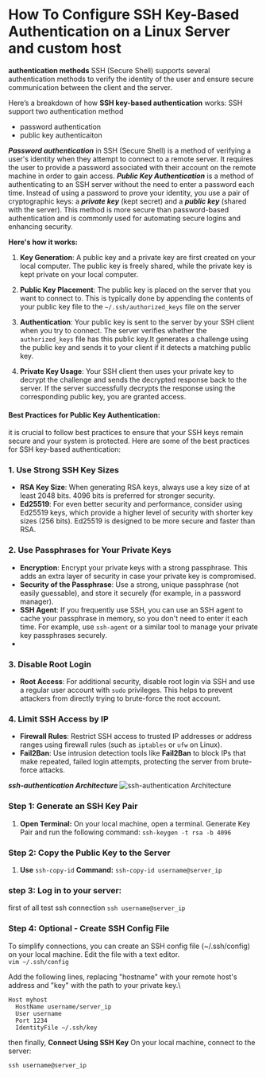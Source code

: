 # How To Configure SSH Key-Based Authentication on a Linux Server and custom host

 **authentication methods**
SSH (Secure Shell) supports several authentication methods to verify the identity of the user and ensure secure communication between the client and the server.

Here’s a breakdown of how **SSH key-based authentication** works:
SSH support two authentication method 

 - password authentication
 - public key authenticaiton

***Password authentication*** in SSH (Secure Shell) is a method of verifying a user's identity when they attempt to connect to a remote server. It requires the user to provide a password associated with their account on the remote machine in order to gain access.
***Public Key Authentication*** is a method of authenticating to an SSH server without the need to enter a password each time. Instead of using a password to prove your identity, you use a pair of cryptographic keys: a ***private key*** (kept secret) and a ***public key*** (shared with the server). This method is more secure than password-based authentication and is commonly used for automating secure logins and enhancing security.


**Here's how it works:**

1.  **Key Generation**: A public key and a private key are first created on your local computer. The public key is freely shared, while the private key is kept private on your local computer.
    
2.  **Public Key Placement**: The public key is placed on the server that you want to connect to. This is typically done by appending the contents of your public key file to the  `~/.ssh/authorized_keys`  file on the server
    
3.  **Authentication**: Your public key is sent to the server by your SSH client when you try to connect. The server verifies whether the `authorized_keys` file has this public key.It generates a challenge using the public key and sends it to your client if it detects a matching public key.
    
4.  **Private Key Usage**: Your SSH client then uses your private key to decrypt the challenge and sends the decrypted response back to the server. If the server successfully decrypts the response using the corresponding public key, you are granted access.

#### Best Practices for Public Key Authentication:
it is crucial to follow best practices to ensure that your SSH keys remain secure and your system is protected. Here are some of the best practices for SSH key-based authentication:
### 1. **Use Strong SSH Key Sizes**
-   **RSA Key Size**: When generating RSA keys, always use a key size of at least 2048 bits. 4096 bits is preferred for stronger security.
-   **Ed25519**: For even better security and performance, consider using Ed25519 keys, which provide a higher level of security with shorter key sizes (256 bits). Ed25519 is designed to be more secure and faster than RSA.

### 2. **Use Passphrases for Your Private Keys**
-   **Encryption**: Encrypt your private keys with a strong passphrase. This adds an extra layer of security in case your private key is compromised.
-   **Security of the Passphrase**: Use a strong, unique passphrase (not easily guessable), and store it securely (for example, in a password manager).
-   **SSH Agent**: If you frequently use SSH, you can use an SSH agent to cache your passphrase in memory, so you don't need to enter it each time. For example, use `ssh-agent` or a similar tool to manage your private key passphrases securely.
- 
### 3. **Disable Root Login**
-   **Root Access**: For additional security, disable root login via SSH and use a regular user account with `sudo` privileges. This helps to prevent attackers from directly trying to brute-force the root account.

### 4. **Limit SSH Access by IP**
-   **Firewall Rules**: Restrict SSH access to trusted IP addresses or address ranges using firewall rules (such as `iptables` or `ufw` on Linux).
-   **Fail2Ban**: Use intrusion detection tools like **Fail2Ban** to block IPs that make repeated, failed login attempts, protecting the server from brute-force attacks.

***ssh-authentication Architecture***
![ssh-authentication Architecture](https://i.ibb.co.com/kHWrPvC/ssh-initiate-connection.png)

### **Step 1: Generate an SSH Key Pair**

1.  **Open Terminal:** On your local machine, open a terminal. Generate Key Pair and run the following command:
`ssh-keygen -t rsa -b 4096`
  ### **Step 2: Copy the Public Key to the Server**
1.  **Use** `ssh-copy-id` **Command:**
`ssh-copy-id username@server_ip`

### step 3: Log in to your server:
first of all test ssh connection
`ssh username@server_ip`
### Step 4: Optional - Create SSH Config File
To simplify connections, you can create an SSH config file (~/.ssh/config) on your local machine. Edit the file with a text editor.  
`vim ~/.ssh/config`

Add the following lines, replacing "hostname" with your remote host's address and "key" with the path to your private key.\

```
Host myhost
  HostName username/server_ip
  User username
  Port 1234
  IdentityFile ~/.ssh/key

```
then finally,
**Connect Using SSH Key** On your local machine, connect to the server:

`ssh username@server_ip`
